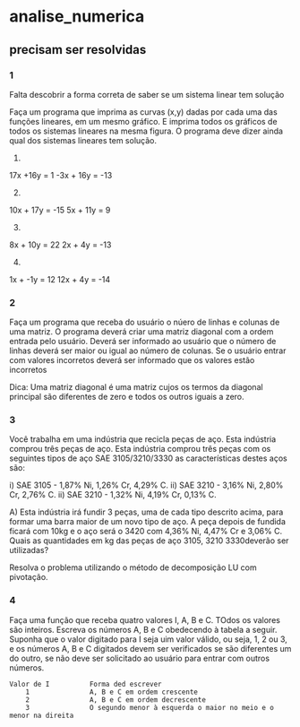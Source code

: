 # analise_numerica

## precisam ser resolvidas

### 1 
Falta descobrir a forma correta de saber se um sistema linear tem solução

Faça um programa que imprima as curvas (x,y) dadas por cada uma das funções lineares, em um mesmo gráfico. E imprima todos os gráficos de todos os sistemas lineares na mesma figura. O programa deve dizer ainda qual dos sistemas lineares tem solução.

1)
17x +16y = 1
-3x + 16y = -13

2)
10x + 17y = -15
5x + 11y = 9

3)
8x + 10y = 22
2x + 4y = -13

4)
1x + -1y = 12
12x + 4y = -14

### 2

Faça um programa que receba do usuário o núero de linhas e colunas de uma matriz. O programa deverá criar uma matriz diagonal com a ordem entrada pelo usuário. Deverá ser informado ao usuário que o número de linhas deverá ser maior ou igual ao número de colunas. Se o usuário entrar com valores incorretos deverá ser informado que os valores estão incorretos

Dica: Uma matriz diagonal é uma matriz cujos os termos da diagonal principal são diferentes de zero e todos os outros iguais a zero.


### 3

Você trabalha em uma indústria que recicla peças de aço. Esta indústria comprou três peças de aço. Esta indústria comprou três peças com os seguintes tipos de aço SAE 3105/3210/3330 as características destes aços são:

i) SAE 3105 - 1,87%  Ni, 1,26% Cr, 4,29% C.
ii) SAE 3210 - 3,16% Ni, 2,80% Cr, 2,76% C.
ii) SAE 3210 - 1,32% Ni, 4,19% Cr, 0,13% C.

A) Esta indústria irá fundir 3 peças, uma de cada tipo descrito acima, para formar uma barra maior de um novo tipo de aço. A peça depois de fundida ficará com 10kg e o aço será o 3420 com 4,36% Ni, 4,47% Cr e 3,06% C. Quais as quantidades em kg das peças de aço 3105, 3210 3330deverão ser utilizadas?

Resolva o problema utilizando o método de decomposição LU com pivotação.

### 4

Faça uma função que receba quatro valores I, A, B e C. TOdos os valores são inteiros. Escreva os números A, B e C obedecendo à tabela a seguir. Suponha que o valor digitado para I seja uim valor válido, ou seja, 1, 2 ou 3, e os números A, B e C digitados devem ser verificados se são diferentes um do outro, se não deve ser solicitado ao usuário para entrar com outros números.


	Valor de I			Forma ded escrever
	    1				A, B e C em ordem crescente
	    2				A, B e C em ordem decrescente
	    3				O segundo menor à esquerda o maior no meio e o menor na direita

